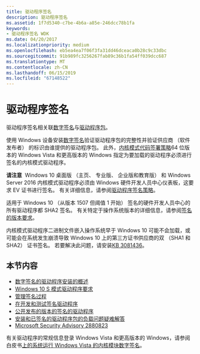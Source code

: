 ```yaml
---
title: 驱动程序签名
description: 驱动程序签名
ms.assetid: 1f7d5340-c7be-4b6a-a85e-246dcc78b1fa
keywords:
- 驱动程序签名 WDK
ms.date: 04/20/2017
ms.localizationpriority: medium
ms.openlocfilehash: eb5ea4ea7f06f3fa31dd46dceaca0b28c9c33dbc
ms.sourcegitcommit: 91b989fc3256267fab89c36b1fa54ff039dcc687
ms.translationtype: MT
ms.contentlocale: zh-CN
ms.lasthandoff: 06/15/2019
ms.locfileid: "67148522"
---
```

# <a name="driver-signing"></a>驱动程序签名


驱动程序签名相关联[数字签名](digital-signatures.md)与[驱动程序包](driver-packages.md)。

使用 Windows 设备安装[数字签名](digital-signatures.md)验证驱动程序包的完整性并验证供应商 （软件发布者） 的标识由谁提供的驱动程序包。 此外，[内核模式代码签署策略](kernel-mode-code-signing-policy--windows-vista-and-later-.md)64 位版本的 Windows Vista 和更高版本的 Windows 指定为要加载的驱动程序必须进行签名的内核模式驱动程序。

**请注意**  Windows 10 桌面版 （主页、 专业版、 企业版和教育版） 和 Windows Server 2016 内核模式驱动程序必须由 Windows 硬件开发人员中心仪表板，这要求 EV 证书进行签名。 有关详细信息，请参阅[驱动程序签名策略](kernel-mode-code-signing-policy--windows-vista-and-later-.md)。

适用于 Windows 10 （从版本 1507 但阈值 1 开始） 签名的硬件开发人员中心的所有驱动程序都 SHA2 签名。  有关特定于操作系统版本的详细信息，请参阅[签名的版本要求](kernel-mode-code-signing-policy--windows-vista-and-later-.md#signing-requirements-by-version)。

内核模式驱动程序二进制文件嵌入操作系统早于 Windows 10 可能不会加载，或可能会在系统发生崩溃导致 Windows 10 上的第三方证书供应商的双 （SHA1 和 SHA2） 证书签名。 若要解决此问题，请安装[KB 3081436](https://support.microsoft.com/kb/3081436)。

## <a name="in-this-section"></a>本节内容


-   [数字签名的驱动程序安装的概述](overview-of-digital-signatures-for-driver-installation.md)
-   [Windows 10 S 模式驱动程序要求](Windows10SDriverRequirements.md)
-   [管理签名过程](managing-the-signing-process.md)
-   [在开发和测试签名驱动程序](signing-drivers-during-development-and-test.md)
-   [公开发布的版本的签名的驱动程序](signing-drivers-for-public-release.md)
-   [安装和已签名的驱动程序包的负载问题疑难解答](troubleshooting-install-and-load-problems-with-signed-driver-packages.md)
-   [Microsoft Security Advisory 2880823](https://docs.microsoft.com/security-updates/SecurityAdvisories/2016/2880823)

有关驱动程序的常规信息登录 Windows Vista 和更高版本的 Windows，请参阅白皮书[上的系统运行 Windows Vista 的内核模块数字签名](https://msdn.microsoft.com/library/bb530195)。


 





